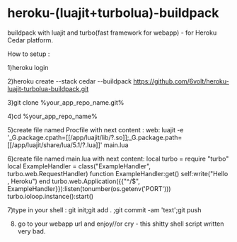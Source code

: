 # heroku-(luajit+turbolua)-buildpack
buildpack with luajit and turbo(fast framework for webapp) - for Heroku Cedar platform.

How to setup :
 
 1)heroku login
 
 2)heroku create --stack cedar --buildpack https://github.com/6volt/heroku-luajit-turbolua-buildpack.git
 
 3)git clone %your_app_repo_name.git%
 
 4)cd %your_app_repo_name%
 
 5)create file named Procfile with next content : 
 web:	luajit -e '_G.package.cpath=[[/app/luajit/lib/?.so]];_G.package.path=[[/app/luajit/share/lua/5.1/?.lua]]'  main.lua
 
 6)create file named main.lua with next content:
  local turbo = require "turbo"
  local ExampleHandler = class("ExampleHandler", turbo.web.RequestHandler)
     function ExampleHandler:get()
	      self:write("Hello , Heroku")
   end
   turbo.web.Application({{"^/$", ExampleHandler}}):listen(tonumber(os.getenv('PORT')))
   turbo.ioloop.instance():start()
   
   7)type in your shell : git init;git add . ;git commit -am 'text';git push
   
   8) go to your webapp url and enjoy//or cry - this shitty shell script written very bad.

 
